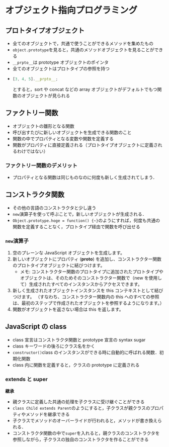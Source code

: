 # オブジェクト指向プログラミング

## プロトタイプオブジェクト

- 全てのオブジェクトで，共通で使うことができるメソッドを集めたもの
- `object.prototype`を見ると，共通のメソッドオブジェクトを見ることができる
- `__prpto__`は prototype オブジェクトのポインタ
- 全てのオブジェクトはプロトタイプの参照を持つ
- ```javascript
  [3, 4, 5].__prpto__;
  ```
  とすると，sort や concat などの array オブジェクトがデフォルトでもつ関数のオブジェクトが見られる

## ファクトリー関数

- オブジェクトの雛形となる関数
- 呼び出すたびに新しいオブジェクトを生成できる関数のこと
- 関数の中でプロパティとなる変数や関数を定義する
- 関数がプロパティに直接定義される（プロトタイプオブジェクトに定義されるわけではない）

### ファクトリー関数のデメリット

- プロパティとなる関数は同じものなのに何度も新しく生成されてしまう．

## コンストラクタ関数

- その他の言語のコンストラクタと少し違う
- `new`演算子を使って呼ぶことで，新しいオブジェクトが生成される．
- `Object.prototype.hoge = function() {~}`のようにすれば，何度も共通の関数を定義することなく，プロトタイプ経由で関数を呼び出せる

### `new`演算子

1. 空のプレーンな JavaScript オブジェクトを生成します。
2. 新しいオブジェクトにプロパティ (**proto**) を追加し、コンストラクター関数のプロトタイプオブジェクトに結びつけます。
   - メモ: コンストラクター関数のプロトタイプに追加されたプロトタイプやオブジェクトは、そのためそのコンストラクター関数で（new を使用して）生成されたすべてのインスタンスからアクセスできます。
3. 新しく生成されたオブジェクトインスタンスを this コンテキストとして結びつけます。 （すなわち、コンストラクター関数内の this へのすべての参照は、最初のステップで作成されたオブジェクトを参照するようになります。）
4. 関数がオブジェクトを返さない場合は this を返します。

## JavaScript の class

- class 宣言はコンストラクタ関数と prototype 宣言の syntax sugar
- class キーワードの後ろにクラス名をかく
- `constructor()`class のインスタンスができる時に自動的に呼ばれる関数．初期化関数
- class 内に関数を定義すると，クラスの prototype に定義される

### extends と super

**継承**

- 親クラスに定義した共通の処理を子クラスに受け継ぐことができる
- `class Child extends Parent`のようにすると，子クラスが親クラスのプロパティやメソッドを継承できる
- 子クラスでメソッドのオーバーライドが行われると，メソッドが書き換えられる．
- コンストラクタ関数の中で`super`を入れると，親クラスのコンストラクタを参照しながら，子クラスの独自のコンストラクタを作ることができる
